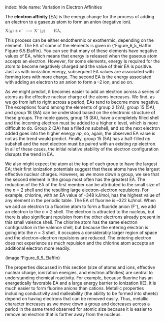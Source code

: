 index: hide
name: Variation in Electron Affinities

The  **electron affinity** [EA] is the energy change for the process of adding an electron to a gaseous atom to form an anion (negative ion).

<math xmlns:q="http://cnx.rice.edu/qml/1.0" xmlns:m="http://www.w3.org/1998/Math/MathML" xmlns:bib="http://bibtexml.sf.net/" xmlns:md="http://cnx.rice.edu/mdml" xmlns="http://cnx.rice.edu/cnxml"><mrow><mtext>X</mtext><mo stretchy="false">(</mo><mi>g</mi><mo stretchy="false">)</mo><mo>+</mo><msup><mtext>e</mtext><mo>−</mo></msup><mspace width="0.2em"/><mo stretchy="false">⟶</mo><mspace width="0.2em"/><msup><mtext>X</mtext><mtext>−</mtext></msup><mo stretchy="false">(</mo><mi>g</mi><mo stretchy="false">)</mo><mspace width="2em"/><msub><mrow><mtext>EA</mtext></mrow><mn>1</mn></msub></mrow></math>

This process can be either endothermic or exothermic, depending on the element. The EA of some of the elements is given in {'Figure_6_5_Elaffin Figure 6.5.Elaffin}. You can see that many of these elements have negative values of EA, which means that energy is released when the gaseous atom accepts an electron. However, for some elements, energy is required for the atom to become negatively charged and the value of their EA is positive. Just as with ionization energy, subsequent EA values are associated with forming ions with more charge. The second EA is the energy associated with adding an electron to an anion to form a –2 ion, and so on.

As we might predict, it becomes easier to add an electron across a series of atoms as the effective nuclear charge of the atoms increases. We find, as we go from left to right across a period, EAs tend to become more negative. The exceptions found among the elements of group 2 (2A), group 15 (5A), and group 18 (8A) can be understood based on the electronic structure of these groups. The noble gases, group 18 (8A), have a completely filled shell and the incoming electron must be added to a higher  *n* level, which is more difficult to do. Group 2 (2A) has a filled  *ns* subshell, and so the next electron added goes into the higher energy  *np*, so, again, the observed EA value is not as the trend would predict. Finally, group 15 (5A) has a half-filled  *np* subshell and the next electron must be paired with an existing  *np* electron. In all of these cases, the initial relative stability of the electron configuration disrupts the trend in EA.

We also might expect the atom at the top of each group to have the largest EA; their first ionization potentials suggest that these atoms have the largest effective nuclear charges. However, as we move down a group, we see that the second element in the group most often has the greatest EA. The reduction of the EA of the first member can be attributed to the small size of the  *n* = 2 shell and the resulting large electron–electron repulsions. For example, chlorine, with an EA value of –348 kJ/mol, has the highest value of any element in the periodic table. The EA of fluorine is –322 kJ/mol. When we add an electron to a fluorine atom to form a fluoride anion (F<sup>–</sup>), we add an electron to the  *n* = 2 shell. The electron is attracted to the nucleus, but there is also significant repulsion from the other electrons already present in this small valence shell. The chlorine atom has the same electron configuration in the valence shell, but because the entering electron is going into the  *n* = 3 shell, it occupies a considerably larger region of space and the electron–electron repulsions are reduced. The entering electron does not experience as much repulsion and the chlorine atom accepts an additional electron more readily.


{image:'Figure_6_5_Elaffin}
        

The properties discussed in this section (size of atoms and ions, effective nuclear charge, ionization energies, and electron affinities) are central to understanding chemical reactivity. For example, because fluorine has an energetically favorable EA and a large energy barrier to ionization (IE), it is much easier to form fluorine anions than cations. Metallic properties including conductivity and malleability (the ability to be formed into sheets) depend on having electrons that can be removed easily. Thus, metallic character increases as we move down a group and decreases across a period in the same trend observed for atomic size because it is easier to remove an electron that is farther away from the nucleus.
